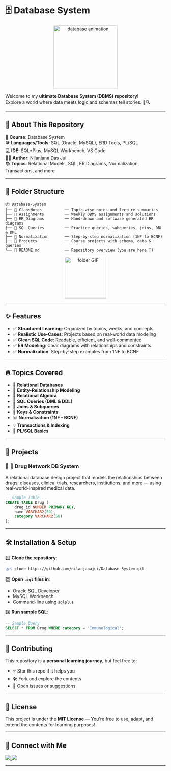 # 🗄️ Database System

<p align="center">
  <img src="https://media2.giphy.com/media/v1.Y2lkPTc5MGI3NjExanV0bGo0Mzl5czB4dTA5dnowMmc4ejN0bG03dDFzMzVrNTd1djF3dSZlcD12MV9pbnRlcm5hbF9naWZfYnlfaWQmY3Q9Zw/dXCJBfobvgJRuSnSJg/giphy.gif" width="200" alt="database animation" />
</p>


Welcome to my **ultimate Database System (DBMS) repository**!  
Explore a world where data meets logic and schemas tell stories. 🧠🔍

---

## 📌 About This Repository

🧾 **Course**: Database System  
🛠️ **Languages/Tools**: SQL (Oracle, MySQL), ERD Tools, PL/SQL  
💻 **IDE**: SQL\*Plus, MySQL Workbench, VS Code  
👩‍💻 **Author**: [Nilanjana Das Jui](https://github.com/nilanjanajui)  
📚 **Topics**: Relational Models, SQL, ER Diagrams, Normalization, Transactions, and more

---

## 📂 Folder Structure

```plaintext
📦 Database-System
├── 📁 ClassNotes          ── Topic-wise notes and lecture summaries
├── 📁 Assignments         ── Weekly DBMS assignments and solutions
├── 📁 ER_Diagrams         ── Hand-drawn and software-generated ER diagrams
├── 📁 SQL_Queries         ── Practice queries, subqueries, joins, DDL & DML
├── 📁 Normalization       ── Step-by-step normalization (1NF to BCNF)
├── 📁 Projects            ── Course projects with schema, data & queries
└── 📜 README.md           ── Repository overview (you are here 🎯)
````

<p align="center">
  <img src="https://media.giphy.com/media/v1.Y2lkPTc5MGI3NjExc3l2ZnY0YjU4NGVreWg3NjFnc3lkZmV6ZGRrdjFscTU0a2Uxb2VhNSZlcD12MV9naWZzX3NlYXJjaCZjdD1n/VbnUQpnihPSIgIXuZv/giphy.gif" width="130" alt="folder GIF"/>
</p>

---

## ✨ Features

* ✅ **Structured Learning**: Organized by topics, weeks, and concepts
* ✅ **Realistic Use-Cases**: Projects based on real-world data modeling
* ✅ **Clean SQL Code**: Readable, efficient, and well-commented
* ✅ **ER Modeling**: Clear diagrams with relationships and constraints
* ✅ **Normalization**: Step-by-step examples from 1NF to BCNF

---

## 🔥 Topics Covered

* 🔗 **Relational Databases**
* 🧩 **Entity-Relationship Modeling**
* 📐 **Relational Algebra**
* 💾 **SQL Queries (DML & DDL)**
* 🔄 **Joins & Subqueries**
* 🔐 **Keys & Constraints**
* 📊 **Normalization (1NF - BCNF)**
* 💡 **Transactions & Indexing**
* 🧪 **PL/SQL Basics**


---

## 🧪 Projects

### 📌 🧬 Drug Network DB System

A relational database design project that models the relationships between drugs, diseases, clinical trials, researchers, institutions, and more — using real-world-inspired medical data.

```sql
-- Sample Table
CREATE TABLE Drug (
    drug_id NUMBER PRIMARY KEY,
    name VARCHAR2(50),
    category VARCHAR2(50)
);
```

---

## 🛠 Installation & Setup

1️⃣ **Clone the repository**:

```bash
git clone https://github.com/nilanjanajui/Database-System.git
```

2️⃣ **Open `.sql` files in**:

* Oracle SQL Developer
* MySQL Workbench
* Command-line using `sqlplus`

3️⃣ **Run sample SQL**:

```sql
-- Sample Query
SELECT * FROM Drug WHERE category = 'Immunological';
```

---

## 🤝 Contributing

This repository is a **personal learning journey**, but feel free to:

* ⭐ Star this repo if it helps you
* 🛠 Fork and explore the contents
* 💬 Open issues or suggestions

---

## 📜 License

This project is under the **MIT License** —
You're free to use, adapt, and extend the contents for learning purposes!

---

## 🚀 Connect with Me

<p align="left"> <a href="mailto:nilanjana.csecu@gmail.com" target="_blank"> <img src="https://img.shields.io/badge/Email-D14836?style=for-the-badge&logo=gmail&logoColor=white" /> </a> 
  <a href="https://www.linkedin.com/in/nilanjana-jui-759402286/" target="_blank"> <img src="https://img.shields.io/badge/LinkedIn-0A66C2?style=for-the-badge&logo=linkedin&logoColor=white" /> </a>

---

